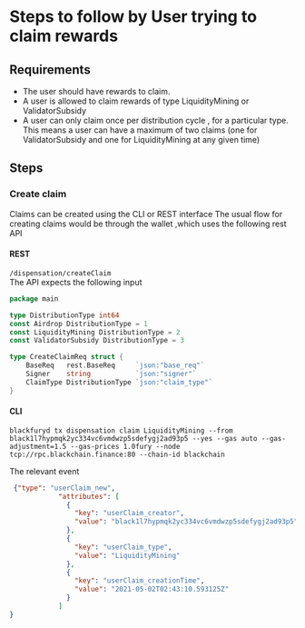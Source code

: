 # Steps to follow by User trying to claim rewards

## Requirements
- The user should have rewards to claim.
- A user is allowed to claim rewards of type LiquidityMining or ValidatorSubsidy
- A user can only claim once per distribution cycle , for a particular type. This means a user can have a maximum of two claims (one for ValidatorSubsidy and one for LiquidityMining at any given time)

## Steps
### Create claim
Claims can be created using the CLI or REST interface 
The usual flow for creating claims would be through the wallet ,which uses the following rest API
#### REST
```/dispensation/createClaim```  
The API expects the following input
```go
package main

type DistributionType int64
const Airdrop DistributionType = 1
const LiquidityMining DistributionType = 2
const ValidatorSubsidy DistributionType = 3

type CreateClaimReq struct {
	BaseReq   rest.BaseReq     `json:"base_req"`
	Signer    string           `json:"signer"`
	ClaimType DistributionType `json:"claim_type"`   
}
```


#### CLI
```shell
blackfuryd tx dispensation claim LiquidityMining --from black1l7hypmqk2yc334vc6vmdwzp5sdefygj2ad93p5 --yes --gas auto --gas-adjustment=1.5 --gas-prices 1.0fury --node tcp://rpc.blackchain.finance:80 --chain-id blackchain
```

The relevant event 
```json
 {"type": "userClaim_new",
            "attributes": [
              {
                "key": "userClaim_creator",
                "value": "black1l7hypmqk2yc334vc6vmdwzp5sdefygj2ad93p5"
              },
              {
                "key": "userClaim_type",
                "value": "LiquidityMining"
              },
              {
                "key": "userClaim_creationTime",
                "value": "2021-05-02T02:43:10.593125Z"
              }
            ]
}

```